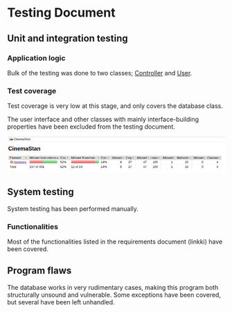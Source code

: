 # Testing Document

## Unit and integration testing

### Application logic

Bulk of the testing was done to two classes; [Controller](https://github.com/ineslukkanen/ot-harjoitustyo/blob/main/CinemaStan/src/main/java/database/Controller.java) and [User](https://github.com/ineslukkanen/ot-harjoitustyo/blob/main/CinemaStan/src/main/java/database/User.java).

### Test coverage

Test coverage is very low at this stage, and only covers the database class.

The user interface and other classes with mainly interface-building properties have been excluded from the testing document.

![report](https://github.com/ineslukkanen/ot-harjoitustyo/blob/main/Documentation/images/Jacoco.png)


## System testing

System testing has been performed manually.


### Functionalities

Most of the functionalities listed in the requirements document (linkki) have been covered.


## Program flaws

The database works in very rudimentary cases, making this program both structurally unsound and vulnerable. Some exceptions have been covered, but several have been left unhandled.
